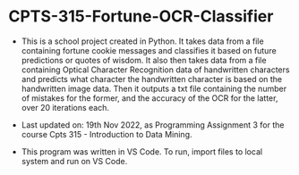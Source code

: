 # CPTS-315-Fortune-OCR-Classifier

* This is a school project created in Python. It takes data from a file containing fortune cookie messages and classifies it based on future predictions or quotes of wisdom. It also then takes data from a file containing Optical Character Recognition data of handwritten characters and predicts what character the handwritten character is based on the handwritten image data. Then it outputs a txt file containing the number of mistakes for the former, and the accuracy of the OCR for the latter, over 20 iterations each.

* Last updated on: 19th Nov 2022, as Programming Assignment 3 for the course Cpts 315 - Introduction to Data Mining.

* This program was written in VS Code. To run, import files to local system and run on VS Code.
